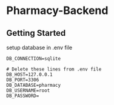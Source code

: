 # Pharmacy-Backend

## Getting Started

setup database in .env file

```
DB_CONNECTION=sqlite

# Delete these lines from .env file
DB_HOST=127.0.0.1 
DB_PORT=3306
DB_DATABASE=pharmacy
DB_USERNAME=root
DB_PASSWORD=

```

